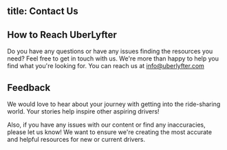 title: Contact Us
---

## How to Reach UberLyfter
Do you have any questions or have any issues finding the resources you need?  Feel free to get in touch with us.  We're more than happy to help you find what you're looking for.  You can reach us at info@uberlyfter.com

## Feedback
We would love to hear about your journey with getting into the ride-sharing world.  Your stories help inspire other aspiring drivers!  

Also, if you have any issues with our content or find any inaccuracies, please let us know!  We want to ensure we're creating the most accurate and helpful resources for new or current drivers.